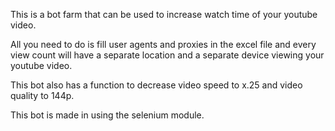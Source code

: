 This is a bot farm that can be used to increase watch time of your youtube video. 

All you need to do is fill user agents and proxies in the excel file and every view count will have a separate location and a separate device viewing your youtube video. 

This bot also has a function to decrease video speed to x.25 and video quality to 144p.

This bot is made in using the selenium module.
